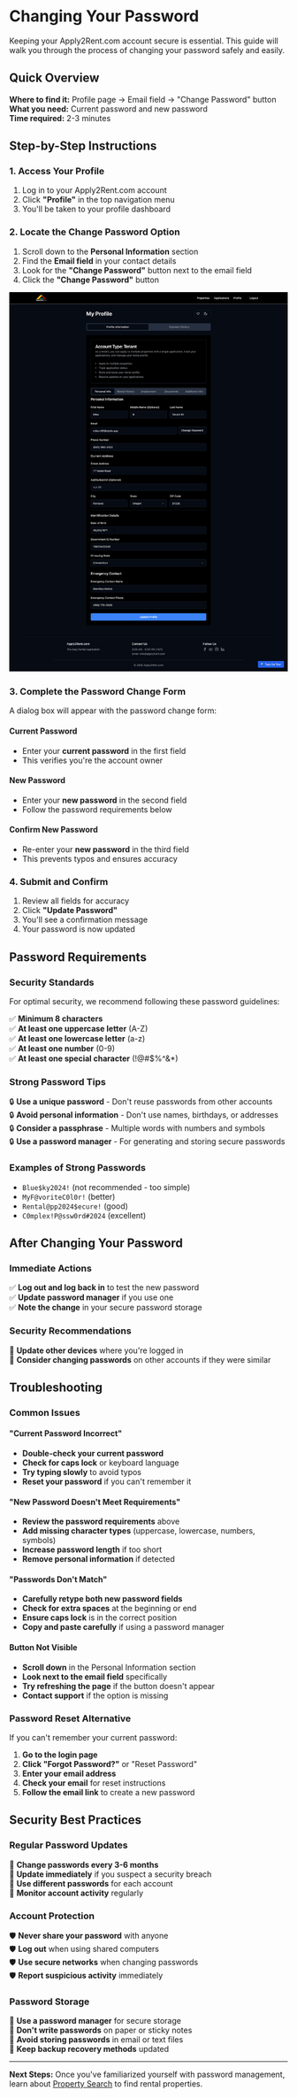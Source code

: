 # Changing Your Password

Keeping your Apply2Rent.com account secure is essential. This guide will walk you through the process of changing your password safely and easily.

## Quick Overview

**Where to find it:** Profile page → Email field → "Change Password" button  
**What you need:** Current password and new password  
**Time required:** 2-3 minutes  

## Step-by-Step Instructions

### 1. Access Your Profile
1. Log in to your Apply2Rent.com account
2. Click **"Profile"** in the top navigation menu
3. You'll be taken to your profile dashboard

### 2. Locate the Change Password Option
1. Scroll down to the **Personal Information** section
2. Find the **Email field** in your contact details
3. Look for the **"Change Password"** button next to the email field
4. Click the **"Change Password"** button

![Profile Page with Change Password Button](../screenshots/a2r-profile.png)

### 3. Complete the Password Change Form
A dialog box will appear with the password change form:

#### Current Password
- Enter your **current password** in the first field
- This verifies you're the account owner

#### New Password
- Enter your **new password** in the second field
- Follow the password requirements below

#### Confirm New Password
- Re-enter your **new password** in the third field
- This prevents typos and ensures accuracy

### 4. Submit and Confirm
1. Review all fields for accuracy
2. Click **"Update Password"**
3. You'll see a confirmation message
4. Your password is now updated

## Password Requirements

### Security Standards
For optimal security, we recommend following these password guidelines:

✅ **Minimum 8 characters**  
✅ **At least one uppercase letter** (A-Z)  
✅ **At least one lowercase letter** (a-z)  
✅ **At least one number** (0-9)  
✅ **At least one special character** (!@#$%^&*)

### Strong Password Tips
🔒 **Use a unique password** - Don't reuse passwords from other accounts  
🔒 **Avoid personal information** - Don't use names, birthdays, or addresses  
🔒 **Consider a passphrase** - Multiple words with numbers and symbols  
🔒 **Use a password manager** - For generating and storing secure passwords  

### Examples of Strong Passwords
- `Blue$ky2024!` (not recommended - too simple)
- `MyF@voriteC0l0r!` (better)
- `Rental@pp2024$ecure!` (good)
- `C0mplex!P@ssw0rd#2024` (excellent)

## After Changing Your Password

### Immediate Actions
✅ **Log out and log back in** to test the new password  
✅ **Update password manager** if you use one  
✅ **Note the change** in your secure password storage  

### Security Recommendations
🔐 **Update other devices** where you're logged in  
🔐 **Consider changing passwords** on other accounts if they were similar  

## Troubleshooting

### Common Issues

#### "Current Password Incorrect"
- **Double-check your current password**
- **Check for caps lock** or keyboard language
- **Try typing slowly** to avoid typos
- **Reset your password** if you can't remember it

#### "New Password Doesn't Meet Requirements"
- **Review the password requirements** above
- **Add missing character types** (uppercase, lowercase, numbers, symbols)
- **Increase password length** if too short
- **Remove personal information** if detected

#### "Passwords Don't Match"
- **Carefully retype both new password fields**
- **Check for extra spaces** at the beginning or end
- **Ensure caps lock** is in the correct position
- **Copy and paste carefully** if using a password manager

#### Button Not Visible
- **Scroll down** in the Personal Information section
- **Look next to the email field** specifically
- **Try refreshing the page** if the button doesn't appear
- **Contact support** if the option is missing

### Password Reset Alternative
If you can't remember your current password:

1. **Go to the login page**
2. **Click "Forgot Password?"** or "Reset Password"
3. **Enter your email address**
4. **Check your email** for reset instructions
5. **Follow the email link** to create a new password

## Security Best Practices

### Regular Password Updates
🔄 **Change passwords every 3-6 months**  
🔄 **Update immediately** if you suspect a security breach  
🔄 **Use different passwords** for each account  
🔄 **Monitor account activity** regularly  

### Account Protection
🛡️ **Never share your password** with anyone  
🛡️ **Log out** when using shared computers  
🛡️ **Use secure networks** when changing passwords  
🛡️ **Report suspicious activity** immediately  

### Password Storage
📝 **Use a password manager** for secure storage  
📝 **Don't write passwords** on paper or sticky notes  
📝 **Avoid storing passwords** in email or text files  
📝 **Keep backup recovery methods** updated  

---

**Next Steps:** Once you've familiarized yourself with password management, learn about [Property Search](core/property-search.md) to find rental properties.